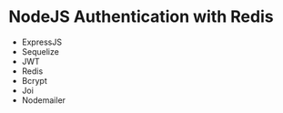 # NodeJS Authentication with Redis

- ExpressJS
- Sequelize
- JWT
- Redis
- Bcrypt
- Joi
- Nodemailer
